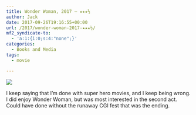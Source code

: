 ```yaml
---
title: Wonder Woman, 2017 – ★★★½
author: Jack
date: 2017-09-26T19:16:55+00:00
url: /2017/wonder-woman-2017-★★★½/
mf2_syndicate-to:
  - 'a:1:{i:0;s:4:"none";}'
categories:
  - Books and Media
tags:
  - movie

---
```

<img class="alignleft" src="https://a.ltrbxd.com/resized/film-poster/2/2/5/0/2/7/225027-wonder-woman-0-150-0-225-crop.jpg?k=ab2d013b53" />

I keep saying that I&#8217;m done with super hero movies, and I keep being wrong. I did enjoy Wonder Woman, but was most interested in the second act. Could have done without the runaway CGI fest that was the ending.